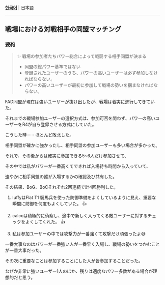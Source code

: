 [**한국어**](001_전장에서의_대전상대_동맹_매칭.md) | 日本語

---

## 戦場における対戦相手の同盟マッチング

### 要約

> ✨ 戦場の参加者たちパワー総合によって戦闘する相手同盟が決まる
>
> * 同盟の総パワー基準ではない
> * 登録されたユーザーのうち、パワーの高いユーザーは必ず参加しなければならない。
> * パワーの高いユーザーが最初に参加して戦場の勢いを掴まなければならない。



FAD同盟が現在は強いユーザーが抜け出したが、戦場は着実に進行してきていた。

それまでの戦場参加ユーザーの選択方式は、参加可否を問わず、パワーの高いユーザーをR4が自ら登録させる方式にしていた。

こうした時······ ほとんど敗北した。

相手同盟が確かに強かったし、相手同盟の参加ユーザーも多い場合が多かった。



それで、その後からは確実に参加できる5~6人だけ参加させて、

その中では私がパワーが一番高くてできれば入場待ち時間から入っていて、

速やかに相手同盟の誰が入場するかの確認及び共有した。



その結果、BoG、BoCそれぞれ2回連続で計4回勝利した。

1. luffyはFlat T1 騎馬兵を使った防御準備をよくしているように見え、重要な瞬間に防御を何度もよくしていた。 👍

2. calcoは積極的に偵察し、途中で新しく入ってくる敵ユーザーに対するチェックをよくしてくれた。 👍

3. 私は参加ユーザーの中では攻撃力が一番強くて攻撃だけ頑張ったよ😅

   

一番大事なのはパワーが一番強い人が一番早く入場し、戦場の勢いをつかむことが一番大事だった。

その次に重要なことは参加することにした人が皆参加することだった。

なぜか非常に強いユーザー1人のほか、残りは適度なパワー多数がある場合が理想的だと思う。









